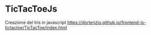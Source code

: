 # TicTacToeJs
Creazione del tris in javascript
https://dortenzio.github.io/frontend-js-tictactoe/TicTacToe/index.html

